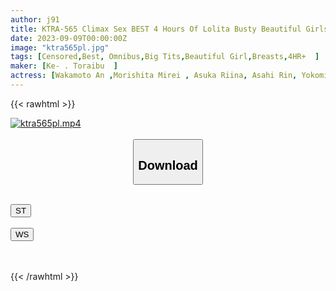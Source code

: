 ```yaml
---
author: j91
title: KTRA-565 Climax Sex BEST 4 Hours Of Lolita Busty Beautiful Girls
date: 2023-09-09T00:00:00Z
image: "ktra565pl.jpg"
tags: [Censored,Best, Omnibus,Big Tits,Beautiful Girl,Breasts,4HR+	]
maker: [Ke- . Toraibu  ]
actress: [Wakamoto An ,Morishita Mirei , Asuka Riina, Asahi Rin, Yokomiya Nanami ]
---
```



{{< rawhtml >}}

<div class="video" data-videoid="3aM8JpkwowTde0a">
    <a href="javascript:;">
        <img src="https://my.j91.asia/posts/ktra565pl/ktra565pl.jpg" width="WIDTH" height="HEIGHT" alt="ktra565pl.mp4" loading="lazy">
    </a>
</div>

<script type="text/javascript" src="https://j91.asia/asset/on-demand-st.js"></script>

<br>
  <link rel="stylesheet" href="https://j91.asia/asset/bs5.css">
  
  <center>
  <button class="btn btn-primary" type="button" data-bs-toggle="collapse" data-bs-target=".multi-collapse" aria-expanded="false" aria-controls="multiCollapseExample1 multiCollapseExample2"><h2>Download</h2></button></center>
</p>
<div class="row">
  <div class="col">
    <div class="collapse multi-collapse" id="multiCollapseExample1">
      <div class="card card-body">
	      	      <br>
<div class="buttons">  
<a href="https://streamtape.to/v/3aM8JpkwowTde0a"><button class="btn-hover color-3"><i class="fa fa-download"></i> ST</button></a></div>
    </div>
  </div>
</div>
  <div class="col">
    <div class="collapse multi-collapse" id="multiCollapseExample2">
      <div class="card card-body">
	      <br>
<div class="buttons">
    <a href="https://wolfstream.tv/jy8jo94ul1u2"><button class="btn-hover color-9"><i class="fa fa-download"></i> WS</button></a></div>
<br><br>
      </div>
    </div>
  </div>
</div>

{{< /rawhtml >}}